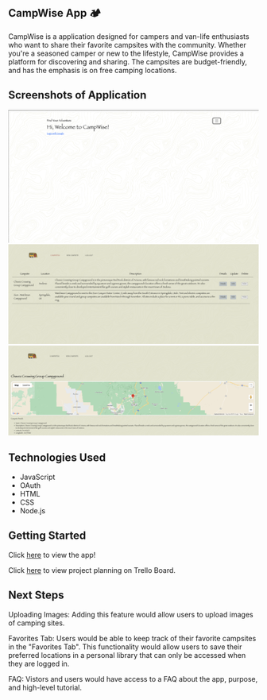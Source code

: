 ## CampWise App 🏕️
CampWise is a application designed for campers and van-life enthusiasts who want to share their favorite campsites with the community. Whether you're a seasoned camper or new to the lifestyle, CampWise provides a platform for discovering and sharing. The campsites are budget-friendly, and has the emphasis is on free camping locations.

## Screenshots of Application
<img src="/images/Landing_pg.jpg">
<img src="/images/All.jpg">
<img src="/images/map.jpg">

## Technologies Used 
- JavaScript
- OAuth 
- HTML
- CSS
- Node.js


## Getting Started 
Click [here](https://campsite-app-1f55c47c44e7.herokuapp.com) to view the app!

Click [here](https://trello.com/invite/b/uzPKXO9F/ATTI93c5e16877e1b28b9c4c212afb174bd7A67E6C32/project-2-full-stack-crud-app) to view project planning on Trello Board.

## Next Steps 
Uploading Images: 
Adding this feature would allow users to upload images of camping sites. 

Favorites Tab: 
Users would be able to keep track of their favorite campsites in the "Favorites Tab". This functionality would allow users to save their preferred locations in a personal library that can only be accessed when they are logged in. 

FAQ: 
Vistors and users would have access to a FAQ about the app, purpose, and high-level tutorial.  